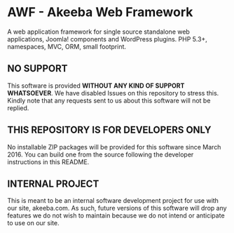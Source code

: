 # AWF - Akeeba Web Framework

A web application framework for single source standalone web applications, Joomla! components and WordPress plugins.
PHP 5.3+, namespaces, MVC, ORM, small footprint.

## NO SUPPORT

This software is provided **WITHOUT ANY KIND OF SUPPORT WHATSOEVER**. We have disabled Issues on this repository to stress this. Kindly note that any requests sent to us about this software will not be replied.
 
## THIS REPOSITORY IS FOR DEVELOPERS ONLY

No installable ZIP packages will be provided for this software since March 2016. You can build one from the source following the developer instructions in this README.

## INTERNAL PROJECT

This is meant to be an internal software development project for use with our site, akeeba.com. As such, future versions of this software will drop any features we do not wish to maintain because we do not intend or anticipate to use on our site.
